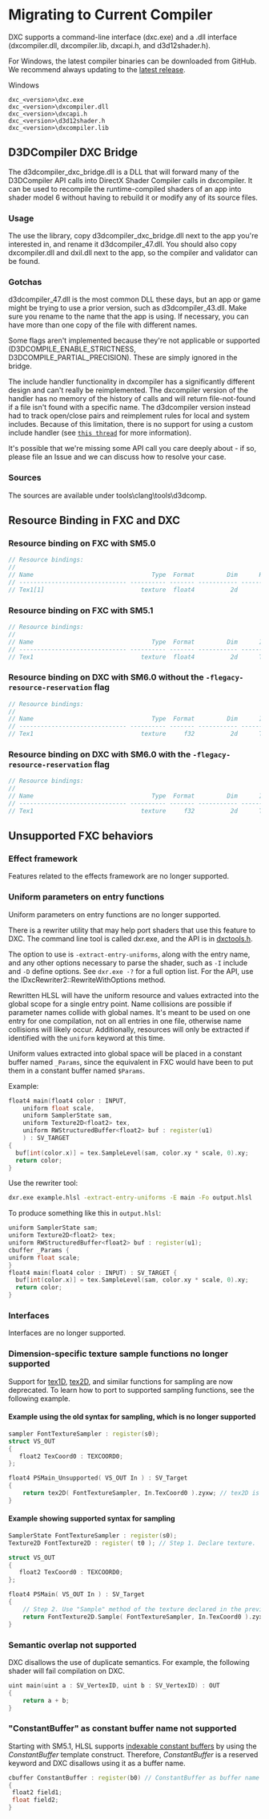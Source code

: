 # Migrating to Current Compiler

DXC supports a command-line interface (dxc.exe) and a .dll interface (dxcompiler.dll, dxcompiler.lib, dxcapi.h, and d3d12shader.h). 

For Windows, the latest compiler binaries can be downloaded from GitHub. We recommend always updating to the [latest release](https://github.com/microsoft/DirectXShaderCompiler/releases).  

Windows
```
dxc_<version>\dxc.exe
dxc_<version>\dxcompiler.dll
dxc_<version>\dxcapi.h
dxc_<version>\d3d12shader.h
dxc_<version>\dxcompiler.lib
```

## D3DCompiler DXC Bridge

The d3dcompiler_dxc_bridge.dll is a DLL that will forward many of the D3DCompiler API calls into DirectX Shader Compiler calls in dxcompiler. It can be used to recompile the runtime-compiled shaders of an app into shader model 6 without having to rebuild it or modify any of its source files.

### Usage

The use the library, copy d3dcompiler_dxc_bridge.dll next to the app you're interested in, and rename it d3dcompiler_47.dll. You should also copy dxcompiler.dll and dxil.dll next to the app, so the compiler and validator can be found.

### Gotchas

d3dcompiler_47.dll is the most common DLL these days, but an app or game might be trying to use a prior version, such as d3dcompiler_43.dll. Make sure you rename to the name that the app is using. If necessary, you can have more than one copy of the file with different names.

Some flags aren't implemented because they're not applicable or supported (D3DCOMPILE_ENABLE_STRICTNESS, D3DCOMPILE_PARTIAL_PRECISION). These are simply ignored in the bridge.

The include handler functionality in dxcompiler has a significantly different design and can't really be reimplemented. The dxcompiler version of the handler has no memory of the history of calls and will return file-not-found if a file isn't found with a specific name. The d3dcompiler version instead had to track open/close pairs and reimplement rules for local and system includes. Because of this limitation, there is no support for using a custom include handler (see [`this thread`](https://github.com/Microsoft/DirectXShaderCompiler/issues/161) for more information).

It's possible that we're missing some API call you care deeply about - if so, please file an Issue and we can discuss how to resolve your case.

### Sources

The sources are available under tools\clang\tools\d3dcomp.

## Resource Binding in FXC and DXC

### Resource binding on FXC with SM5.0

```C++
// Resource bindings:
//
// Name                                 Type  Format         Dim      HLSL Bind  Count
// ------------------------------ ---------- ------- ----------- -------------- ------
// Tex1[1]                           texture  float4          2d             t4      1
```

### Resource binding on FXC with SM5.1
```C++
// Resource bindings:
//
// Name                                 Type  Format         Dim      ID      HLSL Bind  Count
// ------------------------------ ---------- ------- ----------- ------- -------------- ------
// Tex1                              texture  float4          2d      T0             t0      2
```

### Resource binding on DXC with SM6.0 without the `-flegacy-resource-reservation` flag

```C++
// Resource bindings:
//
// Name                                 Type  Format         Dim      ID      HLSL Bind  Count
// ------------------------------ ---------- ------- ----------- ------- -------------- ------
// Tex1                              texture     f32          2d      T0             t0     2
```

### Resource binding on DXC with SM6.0 with the `-flegacy-resource-reservation` flag

```C++
// Resource bindings:
//
// Name                                 Type  Format         Dim      ID      HLSL Bind  Count
// ------------------------------ ---------- ------- ----------- ------- -------------- ------
// Tex1                              texture     f32          2d      T0             t3     2
```

## Unsupported FXC behaviors

### Effect framework
Features related to the effects framework are no longer supported.

### Uniform parameters on entry functions
Uniform parameters on entry functions are no longer supported.

There is a rewriter utility that may help port shaders that use this feature to DXC.  The command line tool is called dxr.exe, and the API is in [dxctools.h](https://github.com/microsoft/DirectXShaderCompiler/blob/master/include/dxc/dxctools.h).

The option to use is `-extract-entry-uniforms`, along with the entry name, and any other options necessary to parse the shader, such as `-I` include and `-D` define options.  See `dxr.exe -?` for a full option list.  For the API, use the IDxcRewriter2::RewriteWithOptions method.

Rewritten HLSL will have the uniform resource and values extracted into the global scope for a single entry point.  Name collisions are possible if parameter names collide with global names.  It's meant to be used on one entry for one compilation, not on all entries in one file, otherwise name collisions will likely occur.  Additionally, resources will only be extracted if identified with the `uniform` keyword at this time.

Uniform values extracted into global space will be placed in a constant buffer named `_Params`, since the equivalent in FXC would have been to put them in a constant buffer named `$Params`.

Example:

```C++
float4 main(float4 color : INPUT,
    uniform float scale,
    uniform SamplerState sam,
    uniform Texture2D<float2> tex,
    uniform RWStructuredBuffer<float2> buf : register(u1)
    ) : SV_TARGET
{
  buf[int(color.x)] = tex.SampleLevel(sam, color.xy * scale, 0).xy;
  return color;
}
```

Use the rewriter tool:

```cmd
dxr.exe example.hlsl -extract-entry-uniforms -E main -Fo output.hlsl
```

To produce something like this in `output.hlsl`:

```C++
uniform SamplerState sam;
uniform Texture2D<float2> tex;
uniform RWStructuredBuffer<float2> buf : register(u1);
cbuffer _Params {
uniform float scale;
}
float4 main(float4 color : INPUT) : SV_TARGET {
  buf[int(color.x)] = tex.SampleLevel(sam, color.xy * scale, 0).xy;
  return color;
}
```

### Interfaces
Interfaces are no longer supported.

### Dimension-specific texture sample functions no longer supported
Support for [tex1D](https://docs.microsoft.com/windows/desktop/direct3dhlsl/dx-graphics-hlsl-tex1d), [tex2D](https://docs.microsoft.com/windows/desktop/direct3dhlsl/dx-graphics-hlsl-tex2d), and similar functions for sampling are now deprecated. To learn how to port to supported sampling functions, see the following example.

#### Example using the old syntax for sampling, which is no longer supported

```C++
sampler FontTextureSampler : register(s0);
struct VS_OUT
{
   float2 TexCoord0 : TEXCOORD0;
};

float4 PSMain_Unsupported( VS_OUT In ) : SV_Target
{
    return tex2D( FontTextureSampler, In.TexCoord0 ).zyxw; // tex2D is unsupported.
}
```

#### Example showing supported syntax for sampling

```C++
SamplerState FontTextureSampler : register(s0);
Texture2D FontTexture2D : register( t0 ); // Step 1. Declare texture.

struct VS_OUT
{
   float2 TexCoord0 : TEXCOORD0;
};

float4 PSMain( VS_OUT In ) : SV_Target
{
    // Step 2. Use "Sample" method of the texture declared in the previous step.
    return FontTexture2D.Sample( FontTextureSampler, In.TexCoord0 ).zyxw;
}
```

### Semantic overlap not supported
DXC disallows the use of duplicate semantics. For example, the following shader will fail compilation on DXC.

```C++
uint main(uint a : SV_VertexID, uint b : SV_VertexID) : OUT
{
    return a + b;
}
```

### "ConstantBuffer" as constant buffer name not supported

Starting with SM5.1, HLSL supports [indexable constant buffers](https://docs.microsoft.com/windows/desktop/direct3d12/resource-binding-in-hlsl#constant-buffers) by using the _ConstantBuffer_ template construct. Therefore, _ConstantBuffer_ is a reserved keyword
and DXC disallows using it as a buffer name.


```C++
cbuffer ConstantBuffer : register(b0) // ConstantBuffer as buffer name not allowed.
{
 float2 field1;
 float field2;
}
```